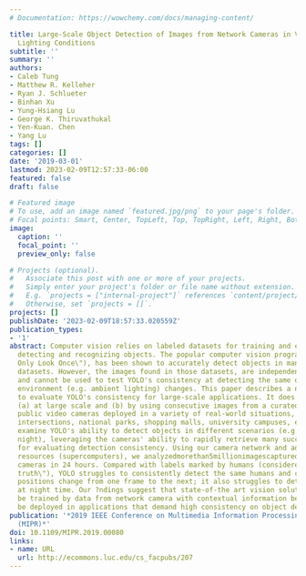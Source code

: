 ```yaml
---
# Documentation: https://wowchemy.com/docs/managing-content/

title: Large-Scale Object Detection of Images from Network Cameras in Variable Ambient
  Lighting Conditions
subtitle: ''
summary: ''
authors:
- Caleb Tung
- Matthew R. Kelleher
- Ryan J. Schlueter
- Binhan Xu
- Yung-Hsiang Lu
- George K. Thiruvathukal
- Yen-Kuan. Chen
- Yang Lu
tags: []
categories: []
date: '2019-03-01'
lastmod: 2023-02-09T12:57:33-06:00
featured: false
draft: false

# Featured image
# To use, add an image named `featured.jpg/png` to your page's folder.
# Focal points: Smart, Center, TopLeft, Top, TopRight, Left, Right, BottomLeft, Bottom, BottomRight.
image:
  caption: ''
  focal_point: ''
  preview_only: false

# Projects (optional).
#   Associate this post with one or more of your projects.
#   Simply enter your project's folder or file name without extension.
#   E.g. `projects = ["internal-project"]` references `content/project/deep-learning/index.md`.
#   Otherwise, set `projects = []`.
projects: []
publishDate: '2023-02-09T18:57:33.020559Z'
publication_types:
- '1'
abstract: Computer vision relies on labeled datasets for training and evaluation in
  detecting and recognizing objects. The popular computer vision program, YOLO (\"You
  Only Look Once\"), has been shown to accurately detect objects in many major image
  datasets. However, the images found in those datasets, are independent of one another
  and cannot be used to test YOLO's consistency at detecting the same object as its
  environment (e.g. ambient lighting) changes. This paper describes a novel effort
  to evaluate YOLO's consistency for large-scale applications. It does so by working
  (a) at large scale and (b) by using consecutive images from a curated network of
  public video cameras deployed in a variety of real-world situations, including traf?c
  intersections, national parks, shopping malls, university campuses, etc. We speci?cally
  examine YOLO's ability to detect objects in different scenarios (e.g., daytime vs.
  night), leveraging the cameras' ability to rapidly retrieve many successive images
  for evaluating detection consistency. Using our camera network and advanced computing
  resources (supercomputers), we analyzedmorethan5millionimagescapturedby140network
  cameras in 24 hours. Compared with labels marked by humans (considered as \"ground
  truth\"), YOLO struggles to consistently detect the same humans and cars as their
  positions change from one frame to the next; it also struggles to detect objects
  at night time. Our ?ndings suggest that state-of-the art vision solutions should
  be trained by data from network camera with contextual information before they can
  be deployed in applications that demand high consistency on object detection.
publication: '*2019 IEEE Conference on Multimedia Information Processing and Retrieval
  (MIPR)*'
doi: 10.1109/MIPR.2019.00080
links:
- name: URL
  url: http://ecommons.luc.edu/cs_facpubs/207
---
```

